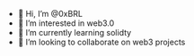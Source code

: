 - 👋 Hi, I’m @0xBRL
- 👀 I’m interested in web3.0
- 🌱 I’m currently learning solidty
- 💞️ I’m looking to collaborate on web3 projects

<!---
0xBRL/0xBRL is a ✨ special ✨ repository because its `README.md` (this file) appears on your GitHub profile.
You can click the Preview link to take a look at your changes.
--->
